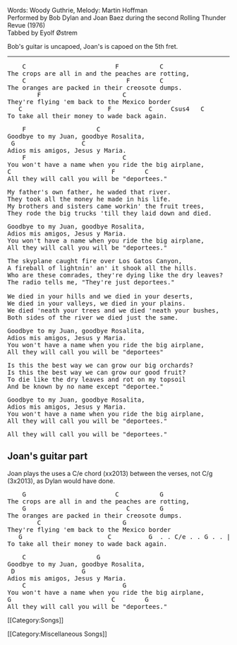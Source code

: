 Words: Woody Guthrie, Melody: Martin Hoffman<br>
Performed by Bob Dylan and Joan Baez during the second Rolling Thunder
Revue (1976)<br>
Tabbed by Eyolf Østrem

Bob's guitar is uncapoed, Joan's is capoed on the 5th fret.

----
<pre class="verse">
    C                        F           C
The crops are all in and the peaches are rotting,
    C                           F        C
The oranges are packed in their creosote dumps.
        F                      C
They're flying 'em back to the Mexico border
   C                       F          C     Csus4   C
To take all their money to wade back again.
</pre>

<pre class="refrain">
    F                   C
Goodbye to my Juan, goodbye Rosalita,
 G                  C
Adios mis amigos, Jesus y Maria.
    F                          C
You won't have a name when you ride the big airplane,
C                           F        C
All they will call you will be "deportees."
</pre>

<pre class="verse">
My father's own father, he waded that river.
They took all the money he made in his life.
My brothers and sisters came workin' the fruit trees,
They rode the big trucks 'till they laid down and died.
</pre>

<pre class="refrain">
Goodbye to my Juan, goodbye Rosalita,
Adios mis amigos, Jesus y Maria.
You won't have a name when you ride the big airplane,
All they will call you will be "deportees."
</pre>

<pre class="verse">
The skyplane caught fire over Los Gatos Canyon,
A fireball of lightnin' an' it shook all the hills.
Who are these comrades, they're dying like the dry leaves?
The radio tells me, "They're just deportees."

We died in your hills and we died in your deserts,
We died in your valleys, we died in your plains.
We died 'neath your trees and we died 'neath your bushes,
Both sides of the river we died just the same.
</pre>

<pre class="refrain">
Goodbye to my Juan, goodbye Rosalita,
Adios mis amigos, Jesus y Maria.
You won't have a name when you ride the big airplane,
All they will call you will be "deportees"
</pre>

<pre class="verse">
Is this the best way we can grow our big orchards?
Is this the best way we can grow our good fruit?
To die like the dry leaves and rot on my topsoil
And be known by no name except "deportee."
</pre>

<pre class="refrain">
Goodbye to my Juan, goodbye Rosalita,
Adios mis amigos, Jesus y Maria.
You won't have a name when you ride the big airplane,
All they will call you will be "deportees."
</pre>

<pre class="verse">
All they will call you will be "deportees."
</pre>

<h2 class="songversion">Joan's guitar part</h2>

Joan plays the uses a C/e chord (xx2013) between the verses, not C/g
(3x2013), as Dylan would have done.

<pre class="verse">
    G                        C           G
The crops are all in and the peaches are rotting,
    G                           C        G
The oranges are packed in their creosote dumps.
        C                      G
They're flying 'em back to the Mexico border
   G                       C          G  . . C/e . . G . . | . .
To take all their money to wade back again.
</pre>

<pre class="refrain">
    C                   G
Goodbye to my Juan, goodbye Rosalita,
 D                  G
Adios mis amigos, Jesus y Maria.
    C                          G
You won't have a name when you ride the big airplane,
G                           C        G
All they will call you will be "deportees."
</pre>

[[Category:Songs]]

[[Category:Miscellaneous Songs]]